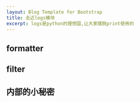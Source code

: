 ```yaml
---
layout: Blog Template for Bootstrap
title: 走近logs模块
excerpt: logs是python的理想国,让大家摆脱print使用的
---
```

## formatter

## filter

## 内部的小秘密
